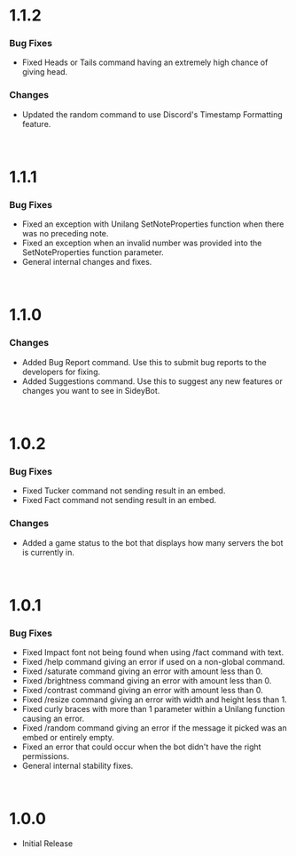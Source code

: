 # 1.1.2
### Bug Fixes
- Fixed Heads or Tails command having an extremely high chance of giving head.

### Changes
- Updated the random command to use Discord's Timestamp Formatting feature.

&nbsp;  

# 1.1.1
### Bug Fixes
- Fixed an exception with Unilang SetNoteProperties function when there was no preceding note.
- Fixed an exception when an invalid number was provided into the SetNoteProperties function parameter.
- General internal changes and fixes.

&nbsp;  

# 1.1.0
### Changes
- Added Bug Report command. Use this to submit bug reports to the developers for fixing.
- Added Suggestions command. Use this to suggest any new features or changes you want to see in SideyBot.

&nbsp;  

# 1.0.2
### Bug Fixes
- Fixed Tucker command not sending result in an embed.
- Fixed Fact command not sending result in an embed.

### Changes
- Added a game status to the bot that displays how many servers the bot is currently in.

&nbsp;  

# 1.0.1
### Bug Fixes
- Fixed Impact font not being found when using /fact command with text.
- Fixed /help command giving an error if used on a non-global command.
- Fixed /saturate command giving an error with amount less than 0.
- Fixed /brightness command giving an error with amount less than 0.
- Fixed /contrast command giving an error with amount less than 0.
- Fixed /resize command giving an error with width and height less than 1.
- Fixed curly braces with more than 1 parameter within a Unilang function causing an error.
- Fixed /random command giving an error if the message it picked was an embed or entirely empty.
- Fixed an error that could occur when the bot didn't have the right permissions.
- General internal stability fixes.

&nbsp;  

# 1.0.0
- Initial Release

&nbsp;